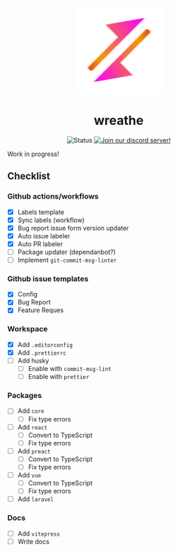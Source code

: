 <br />
<div align="center">
  <img src=".github/assets/logo.svg" style="width:200px;" />
</div>
<h1 align="center">wreathe</h1>
<div align="center">
  <img src="https://img.shields.io/badge/status-wip-orange" alt="Status">
  <a href="https://discord.gg/kRhHHjQR" target="_blank" rel="noopener">
  <img src="https://img.shields.io/discord/1053305906235969576?color=%237289da&label=Discord&logo=discord&logoColor=%23fff" alt="Join our discord server!"/>
  </a>
</div>

Work in progress!

## Checklist

### Github actions/workflows

- [x] Labels template
- [x] Sync labels (workflow)
- [x] Bug report issue form version updater
- [x] Auto issue labeler
- [x] Auto PR labeler
- [ ] Package updater (dependanbot?)
- [ ] Implement `git-commit-msg-linter`

### Github issue templates

- [x] Config
- [x] Bug Report
- [x] Feature Reques

### Workspace

- [x] Add `.editorconfig`
- [x] Add `.prettierrc`
- [ ] Add husky
  - [ ] Enable with `commit-msg-lint`
  - [ ] Enable with `prettier`

### Packages

- [ ] Add `core`
  - [ ] Fix type errors
- [ ] Add `react`
  - [ ] Convert to TypeScript
  - [ ] Fix type errors
- [ ] Add `preact`
  - [ ] Convert to TypeScript
  - [ ] Fix type errors
- [ ] Add `vue`
  - [ ] Convert to TypeScript
  - [ ] Fix type errors
- [ ] Add `laravel`

### Docs

- [ ] Add `vitepress`
- [ ] Write docs

